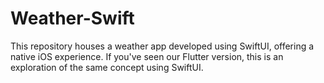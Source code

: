 # Weather-Swift
 This repository houses a weather app developed using SwiftUI, offering a native iOS experience. If you've seen our Flutter version, this is an exploration of the same concept using SwiftUI.
